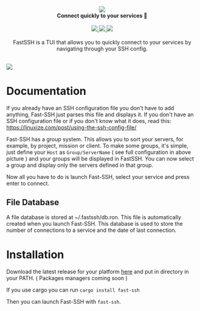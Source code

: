 <div align="center">
    <img src="https://i.imgur.com/4Mb6msT.png" />
    <br/>
    <b>Connect quickly to your services 🚀</b>
    <br/>
    <br/>
    <a href="https://github.com/Julien-R44/cli-candlestick-chart/actions/workflows/release.yml">
        <img src="https://github.com/Julien-R44/cli-candlestick-chart/actions/workflows/release.yml/badge.svg" />
    </a>
    <a href="https://crates.io/crates/fast-ssh">
        <img src="https://img.shields.io/crates/v/fast-ssh.svg" />
    </a>
    <img src="https://img.shields.io/crates/l/fast-ssh.svg">
    <br/>
    <br/>
    <div>
        FastSSH is a TUI that allows you to quickly connect to your services by navigating through your SSH config.
    </div>
    <br/>
</div>

![](https://i.imgur.com/pVf2hES.png)

# Documentation
If you already have an SSH configuration file you don't have to add anything, Fast-SSH just parses this file and displays it. 
If you don't have an SSH configuration file or if you don't know what it does, read this: https://linuxize.com/post/using-the-ssh-config-file/

Fast-SSH has a group system. This allows you to sort your servers, for example, by project, mission or client.
To make some groups, it's simple, just define your `Host` as `Group/ServerName` ( see full configuration in above picture ) and your groups will be displayed in FastSSH. You can now select a group and display only the servers defined in that group.

Now all you have to do is launch Fast-SSH, select your service and press enter to connect.

## File Database
A file database is stored at ~/.fastssh/db.ron. This file is automatically created when you launch Fast-SSH. 
This database is used to store the number of connections to a service and the date of last connection.

# Installation
Download the latest release for your platform [here](https://github.com/Julien-R44/fast-ssh/releases) and put in directory in your PATH. ( Packages managers coming soon )

If you use cargo you can run `cargo install fast-ssh`

Then you can launch Fast-SSH with `fast-ssh`. 
